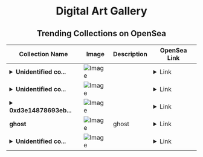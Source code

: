 <div align="center">

# Digital Art Gallery

## Trending Collections on OpenSea

| Collection Name                       | Image                                                                                     | Description                       | OpenSea Link                                                                                          |
|---------------------------------------|-------------------------------------------------------------------------------------------|-----------------------------------|--------------------------------------------------------------------------------------------------------|
| **<details><summary>Unidentified co...</summary>Unidentified contract 7b2fcf95-24d4-4b82-a9bd-ba401df6da35</details>** | ![Image](https://i.seadn.io/s/raw/files/4e104055d0efa6a7476555699f52a8b9.gif?w=500&auto=format?w=200&auto=format) |  | <details><summary>Link</summary>[Unidentified contract 7b2fcf95-24d4-4b82-a9bd-ba401df6da35](https://opensea.io/collection/unidentified-contract-7b2fcf95-24d4-4b82-a9bd-ba40)</details> |
| **<details><summary>Unidentified co...</summary>Unidentified contract 5fbb29bd-18a9-4cd6-8d59-72bb16918588</details>** | ![Image](https://i.seadn.io/s/raw/files/4e104055d0efa6a7476555699f52a8b9.gif?w=500&auto=format?w=200&auto=format) |  | <details><summary>Link</summary>[Unidentified contract 5fbb29bd-18a9-4cd6-8d59-72bb16918588](https://opensea.io/collection/unidentified-contract-5fbb29bd-18a9-4cd6-8d59-72bb)</details> |
| **<details><summary>0xd3e14878693eb...</summary>0xd3e14878693eb8fdac0ac9e9e23891195a3161e1</details>** | ![Image](https://i.seadn.io/s/raw/files/0120dbe70465f91ae019e541cba50a56.jpg?w=500&auto=format?w=200&auto=format) |  | <details><summary>Link</summary>[0xd3e14878693eb8fdac0ac9e9e23891195a3161e1](https://opensea.io/collection/0xd3e14878693eb8fdac0ac9e9e23891195a3161e1)</details> |
| **ghost** | ![Image](https://i.seadn.io/s/raw/files/050f8730a6cadc1fbc8def0e0c125efb.png?w=500&auto=format?w=200&auto=format) | ghost | <details><summary>Link</summary>[ghost](https://opensea.io/collection/ghost-426)</details> |
| **<details><summary>Unidentified co...</summary>Unidentified contract dd601f02-17c1-4c63-bdfd-f162a9b27bf9</details>** | ![Image](https://i.seadn.io/s/raw/files/4e104055d0efa6a7476555699f52a8b9.gif?w=500&auto=format?w=200&auto=format) |  | <details><summary>Link</summary>[Unidentified contract dd601f02-17c1-4c63-bdfd-f162a9b27bf9](https://opensea.io/collection/unidentified-contract-dd601f02-17c1-4c63-bdfd-f162)</details> |

</div>